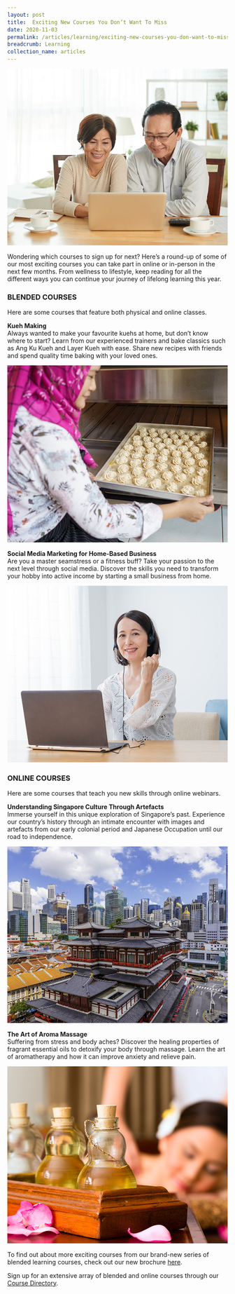 ```yaml
---
layout: post
title:  Exciting New Courses You Don’t Want To Miss
date: 2020-11-03
permalink: /articles/learning/exciting-new-courses-you-don-want-to-miss
breadcrumb: Learning
collection_name: articles
---
```

![Exciting New Courses You Don’t Want To Miss](/images/content-articles/learning/exciting-new-courses-you-don-want-to-miss-img1.jpg)

Wondering which courses to sign up for next? Here’s a round-up of some of our most exciting courses you can take part in online or in-person in the next few months. From wellness to lifestyle, keep reading for all the different ways you can continue your journey of lifelong learning this year.

### BLENDED COURSES
Here are some courses that feature both physical and online classes. 

**Kueh Making**<br>
Always wanted to make your favourite kuehs at home, but don’t know where to start? Learn from our experienced trainers and bake classics such as Ang Ku Kueh and Layer Kueh with ease. Share new recipes with friends and spend quality time baking with your loved ones.  

![Exciting New Courses You Don’t Want To Miss](/images/content-articles/learning/exciting-new-courses-you-don-want-to-miss-img2.jpg)


**Social Media Marketing for Home-Based Business**<br>
Are you a master seamstress or a fitness buff? Take your passion to the next level through social media. Discover the skills you need to transform your hobby into active income by starting a small business from home.

![Exciting New Courses You Don’t Want To Miss](/images/content-articles/learning/exciting-new-courses-you-don-want-to-miss-img3.jpg)




### ONLINE COURSES
Here are some courses that teach you new skills through online webinars.

**Understanding Singapore Culture Through Artefacts**<br>
Immerse yourself in this unique exploration of Singapore’s past. Experience our country’s history through an intimate encounter with images and artefacts from our early colonial period and Japanese Occupation until our road to independence.

![Exciting New Courses You Don’t Want To Miss](/images/content-articles/learning/exciting-new-courses-you-don-want-to-miss-img4.jpg)

**The Art of Aroma Massage**<br>
Suffering from stress and body aches? Discover the healing properties of fragrant essential oils to detoxify your body through massage. Learn the art of aromatherapy and how it can improve anxiety and relieve pain.

![Exciting New Courses You Don’t Want To Miss](/images/content-articles/learning/exciting-new-courses-you-don-want-to-miss-img5.jpg)



To find out about more exciting courses from our brand-new series of blended learning courses, check out our new brochure [here](../../course-directory/download-brochure/).

Sign up for an extensive array of blended and online courses through our [Course Directory](../../course-directory/health-and-wellness/).